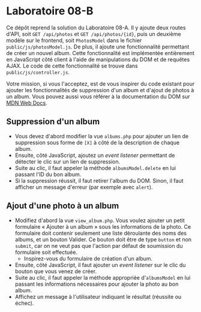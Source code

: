# Laboratoire 08-B

Ce dépôt reprend la solution du Laboratoire 08-A. Il y ajoute deux routes d'API, soit `GET /api/photos` et `GET /api/photos/{id}`, puis un deuxième modèle sur le frontend, soit `PhotosModel` dans le fichier `public/js/photosModel.js`. De plus, il ajoute une fonctionnalité permettant de créer un nouvel album. Cette fonctionnalité est implémentée entièrement en JavaScript côté client à l'aide de manipulations du DOM et de requêtes AJAX. Le code de cette fonctionnalité se trouve dans `public/js/controller.js`.

Votre mission, si vous l'acceptez, est de vous inspirer du code existant pour ajouter les fonctionnalités de suppression d'un album et d'ajout de photos à un album. Vous pouvez aussi vous référer à la documentation du DOM sur [MDN Web Docs](https://developer.mozilla.org/fr/docs/Web/API/Document_Object_Model).

## Suppression d'un album

* Vous devez d'abord modifier la vue `albums.php` pour ajouter un lien de suppression sous forme de `[X]` à côté de la description de chaque album.
* Ensuite, côté JavaScript, ajoutez un *event listener* permettant de détecter le clic sur un lien de suppression.
* Suite au clic, il faut appeler la méthode `albumsModel.delete` en lui passant l'ID du bon album.
* Si la suppression réussit, il faut retirer l'album du DOM. Sinon, il faut afficher un message d'erreur (par exemple avec `alert`).

## Ajout d'une photo à un album

* Modifiez d'abord la vue `view_album.php`. Vous voulez ajouter un petit formulaire « Ajouter à un album » sous les informations de la photo. Ce formulaire doit contenir seulement une liste déroulante des noms des albums, et un bouton Valider. Ce bouton doit être de type `button` et non `submit`, car on ne veut pas que l'action par défaut de soumission du formulaire soit effectuée.
    * Inspirez-vous du formulaire de création d'un album.
* Ensuite, côté JavaScript, il faut ajouter un *event listener* sur le clic du bouton que vous venez de créer.
* Suite au clic, il faut appeler la méthode appropriée d'`albumsModel` en lui passant les informations nécessaires pour ajouter la photo au bon album.
* Affichez un message à l'utilisateur indiquant le résultat (réussite ou échec).
